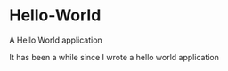 # Hello-World
A Hello World application

It has been a while since I wrote a hello world application
